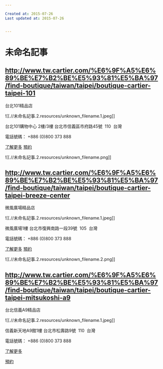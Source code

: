 ```yaml
---

Created at: 2015-07-26
Last updated at: 2015-07-26


---
```


# 未命名記事


## <http://www.tw.cartier.com/%E6%9F%A5%E6%89%BE%E7%B2%BE%E5%93%81%E5%BA%97/find-boutique/taiwan/taipei/boutique-cartier-taipei-101>

台北101精品店

![[.//未命名記事.2.resources/unknown_filename.1.jpeg]]

台北101購物中心 2樓/3樓
台北市信義區市府路45號 
110 
台灣

電話號碼： +886 (0)800 373 888

[了解更多](http://www.tw.cartier.com/%E6%9F%A5%E6%89%BE%E7%B2%BE%E5%93%81%E5%BA%97/find-boutique/taiwan/taipei/boutique-cartier-taipei-101)
[預約](http://www.tw.cartier.com/contact/request/appointment/nojs?page=navigation/header_left_findaboutique_findaboutique/search&boutique=9932)

![[.//未命名記事.2.resources/unknown_filename.png]]

## <http://www.tw.cartier.com/%E6%9F%A5%E6%89%BE%E7%B2%BE%E5%93%81%E5%BA%97/find-boutique/taiwan/taipei/boutique-cartier-taipei-breeze-center>

微風廣場精品店

![[.//未命名記事.2.resources/unknown_filename.1.jpeg]]

微風廣場1樓
台北市復興南路一段39號 
105 
台灣

電話號碼： +886 (0)800 373 888

[了解更多](http://www.tw.cartier.com/%E6%9F%A5%E6%89%BE%E7%B2%BE%E5%93%81%E5%BA%97/find-boutique/taiwan/taipei/boutique-cartier-taipei-breeze-center)
[預約](http://www.tw.cartier.com/contact/request/appointment/nojs?page=navigation/header_left_findaboutique_findaboutique/search&boutique=9928)

![[.//未命名記事.2.resources/unknown_filename.2.png]]

## <http://www.tw.cartier.com/%E6%9F%A5%E6%89%BE%E7%B2%BE%E5%93%81%E5%BA%97/find-boutique/taiwan/taipei/boutique-cartier-taipei-mitsukoshi-a9>

台北信義A9精品店

![[.//未命名記事.2.resources/unknown_filename.1.jpeg]]

信義新天地A9館1樓
台北市松壽路9號 
110 
台灣

電話號碼： +886 (0)800 373 888

[了解更多](http://www.tw.cartier.com/%E6%9F%A5%E6%89%BE%E7%B2%BE%E5%93%81%E5%BA%97/find-boutique/taiwan/taipei/boutique-cartier-taipei-mitsukoshi-a9)

[預約](http://www.tw.cartier.com/contact/request/appointment/nojs?page=navigation/header_left_findaboutique_findaboutique/search&boutique=9934)

